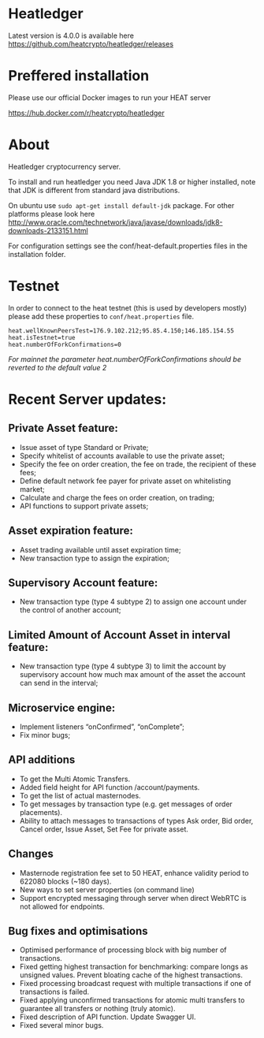 # Heatledger

Latest version is 4.0.0 is available here https://github.com/heatcrypto/heatledger/releases

# Preffered installation

Please use our official Docker images to run your HEAT server

https://hub.docker.com/r/heatcrypto/heatledger

# About

Heatledger cryptocurrency server.

To install and run heatledger you need Java JDK 1.8 or higher installed, note that JDK is different from standard java distributions.

On ubuntu use `sudo apt-get install default-jdk` package. For other platforms please look here http://www.oracle.com/technetwork/java/javase/downloads/jdk8-downloads-2133151.html

For configuration settings see the conf/heat-default.properties files in the installation folder.

# Testnet

In order to connect to the heat testnet (this is used by developers mostly) please add these properties to `conf/heat.properties` file.

```
heat.wellKnownPeersTest=176.9.102.212;95.85.4.150;146.185.154.55
heat.isTestnet=true
heat.numberOfForkConfirmations=0
```

*For mainnet the parameter heat.numberOfForkConfirmations should be reverted to the default value 2*

# Recent Server updates:

## Private Asset feature:

- Issue asset of type Standard or Private;
- Specify whitelist of accounts available to use the private asset;
- Specify the fee on order creation, the fee on trade, the recipient of these fees;
- Define default network fee payer for private asset on whitelisting market;
- Calculate and charge the fees on order creation, on trading;
- API functions to support private assets;

## Asset expiration feature:

- Asset trading available until asset expiration time;
- New transaction type to assign the expiration;

## Supervisory Account feature:

- New transaction type (type 4 subtype 2) to assign one account under the control of another account;

## Limited Amount of Account Asset in interval feature:

- New transaction type (type 4 subtype 3) to limit the account by supervisory account how much max amount of the asset the account can send in the interval;

## Microservice engine:
- Implement listeners “onConfirmed”, “onComplete”;
- Fix minor bugs;

## API additions

- To get the Multi Atomic Transfers.
- Added field height for API function /account/payments.
- To get the list of actual masternodes.
- To get messages by transaction type (e.g. get messages of order placements).
- Ability to attach messages to transactions of types Ask order, Bid order, Cancel order, Issue Asset, Set Fee for private asset.

## Changes

- Masternode registration fee set to 50 HEAT, enhance validity period to 622080 blocks (~180 days).
- New ways to set server properties (on command line)
- Support encrypted messaging through server when direct WebRTC is not allowed for endpoints.

## Bug fixes and optimisations

- Optimised performance of processing block with big number of transactions.
- Fixed getting highest transaction for benchmarking: compare longs as unsigned values. Prevent bloating cache of the highest transactions.
- Fixed processing broadcast request with multiple transactions if one of transactions is failed.
- Fixed applying unconfirmed transactions for atomic multi transfers to guarantee all transfers or nothing (truly atomic).
- Fixed description of API function. Update Swagger UI.
- Fixed several minor bugs.

